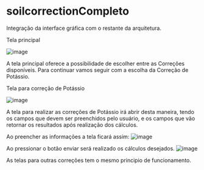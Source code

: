 # soilcorrectionCompleto

Integração da interface gráfica com o restante da arquitetura. 

Tela principal

![image](https://user-images.githubusercontent.com/80367902/143311225-0d3586fb-fba5-4de2-9a56-4ccd75031bf9.png)

A tela principal oferece a possibilidade de escolher entre as Correções disponíveis. 
Para continuar vamos seguir com a escolha da Correção de Potássio.

Tela para correção de Potássio

![image](https://user-images.githubusercontent.com/80367902/143311461-609ae0b7-a306-43f2-b48f-cfe219e2379b.png)

A tela para realizar as correções de Potássio irá abrir desta maneira, tendo os campos que devem ser preenchidos pelo usuário, e os campos que vão retornar os resultados após realização dos cálculos.

Ao preencher as informações a tela ficará assim:
![image](https://user-images.githubusercontent.com/80367902/143311673-458dc46d-e2f0-4b07-8b36-4af1da7c9ae0.png)

Ao pressionar o botão enviar será realizado os cálculos desejados. 
![image](https://user-images.githubusercontent.com/80367902/143311759-2348afe2-2ac9-4f97-b05f-f4e8cda13e55.png)

As telas para outras correções tem o mesmo principio de funcionamento. 
